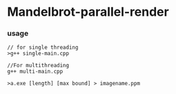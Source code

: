 # Mandelbrot-parallel-render

### usage

```
// for single threading
>g++ single-main.cpp

//For multithreading
g++ multi-main.cpp

>a.exe [length] [max bound] > imagename.ppm
```

